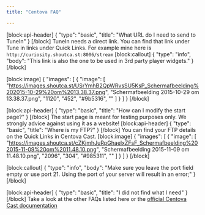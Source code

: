 ```yaml
---
title: "Centova FAQ"

---
```

[block:api-header]
{
  "type": "basic",
  "title": "What URL do I need to send to TuneIn"
}
[/block]
TuneIn needs a direct link. You can find that link under Tune in links under Quick Links. For example mine here is `http://curiosity.shoutca.st:8006/stream`
[block:callout]
{
  "type": "info",
  "body": "This link is also the one to be used in 3rd party player widgets."
}
[/block]

[block:image]
{
  "images": [
    {
      "image": [
        "https://images.shoutca.st/USrYmhB2QpWRvsSU5KsP_Schermafbeelding%202015-10-29%20om%2013.38.37.png",
        "Schermafbeelding 2015-10-29 om 13.38.37.png",
        "1120",
        "452",
        "#9b5316",
        ""
      ]
    }
  ]
}
[/block]

[block:api-header]
{
  "type": "basic",
  "title": "How can I modify the start page?"
}
[/block]
The start page is meant for testing purposes only. We strongly advice against using it as a website!
[block:api-header]
{
  "type": "basic",
  "title": "Where is my FTP?"
}
[/block]
You can find your FTP details on the Quick Links in Centova Cast.
[block:image]
{
  "images": [
    {
      "image": [
        "https://images.shoutca.st/cZKjmhJuRpGhaelxZFsF_Schermafbeelding%202015-11-09%20om%2011.48.10.png",
        "Schermafbeelding 2015-11-09 om 11.48.10.png",
        "2096",
        "304",
        "#985311",
        ""
      ]
    }
  ]
}
[/block]

[block:callout]
{
  "type": "info",
  "body": "Make sure you leave the port field empty or use port 21. Using the port of your server will result in an error;"
}
[/block]

[block:api-header]
{
  "type": "basic",
  "title": "I did not find what I need"
}
[/block]
Take a look at the other FAQs listed here or the [official Centova Cast documentation](http://www.centova.com/doc/cast/user_manual/usage_guide)